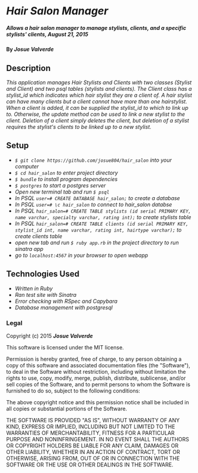 # _Hair Salon Manager_

##### _Allows a hair salon manager to manage stylists, clients, and a specific stylists' clients, August 21, 2015_

#### By _**Josue Valverde**_

## Description

_This application manages Hair Stylists and Clients with two classes (Stylist and Client) and two psql tables (stylists and clients). The Client class has a stylist_id which indicates which hair stylist they are a client of. A hair stylist can have many clients but a client cannot have more than one hairstylist. When a client is added, it can be supplied the stylist_id to which to link up to. Otherwise, the update method can be used to link a new stylist to the client. Deletion of a client simply deletes the client, but deletion of a stylist requires the stylist's clients to be linked up to a new stylist._

## Setup

* _`$ git clone https://github.com/josue804/hair_salon` into your computer_
* _`$ cd hair_salon` to enter project directory_
* _`$ bundle` to install program dependencies_
* _`$ postgres` to start a postgres server_
* _Open new terminal tab and run `$ psql`_
* _In PSQL `user=# CREATE DATABASE hair_salon;` to create a database_
* _In PSQL `user=# \c hair_salon` to connect to hair_salon databse_
* _In PSQL `hair_salon=# CREATE TABLE stylists (id serial PRIMARY KEY, name varchar, specialty varchar, rating int);` to create stylists table_
* _In PSQL `hair_salon=# CREATE TABLE clients (id serial PRIMARY KEY, stylist_id int, name varchar, rating int, hairtype varchar);` to create clients table_
* _open new tab and run `$ ruby app.rb` in the project directory to run sinatra app_
* _go to `localhost:4567` in your browser to open webapp_


## Technologies Used

* _Written in Ruby_
* _Ran test site with Sinatra_
* _Error checking with RSpec and Capybara_
* _Database management with postgresql_

### Legal

Copyright (c) 2015 **_Josue Valverde_**

This software is licensed under the MIT license.

Permission is hereby granted, free of charge, to any person obtaining a copy
of this software and associated documentation files (the "Software"), to deal
in the Software without restriction, including without limitation the rights
to use, copy, modify, merge, publish, distribute, sublicense, and/or sell
copies of the Software, and to permit persons to whom the Software is
furnished to do so, subject to the following conditions:

The above copyright notice and this permission notice shall be included in
all copies or substantial portions of the Software.

THE SOFTWARE IS PROVIDED "AS IS", WITHOUT WARRANTY OF ANY KIND, EXPRESS OR
IMPLIED, INCLUDING BUT NOT LIMITED TO THE WARRANTIES OF MERCHANTABILITY,
FITNESS FOR A PARTICULAR PURPOSE AND NONINFRINGEMENT. IN NO EVENT SHALL THE
AUTHORS OR COPYRIGHT HOLDERS BE LIABLE FOR ANY CLAIM, DAMAGES OR OTHER
LIABILITY, WHETHER IN AN ACTION OF CONTRACT, TORT OR OTHERWISE, ARISING FROM,
OUT OF OR IN CONNECTION WITH THE SOFTWARE OR THE USE OR OTHER DEALINGS IN
THE SOFTWARE.
